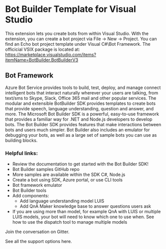 # Bot Builder Template for Visual Studio 

This extension lets you create bots from within Visual Studio. With the extension, you can create a bot project via File -> New -> Project.
You can find an Echo bot project template under Visual C#\Bot Framework.
The officicial VSIX package is located at:
https://marketplace.visualstudio.com/items?itemName=BotBuilder.BotBuilderV3

## Bot Framework

Azure Bot Service provides tools to build, test, deploy, and manage connect intelligent bots that interact naturally wherever your users are talking, from text/sms to Skype, Slack, Office 365 mail and other popular services. The modular and extensible BotBuilder SDK provides templates to create bots that provide speech, language understanding, question and answer, and more.
The Microsoft Bot Builder SDK is a powerful, easy-to-use framework that provides a familiar way for .NET and Node.js developers to develop bots. The Bot Builder SDK provides features that make interactions between bots and users much simpler. Bot Builder also includes an emulator for debugging your bots, as well as a large set of sample bots you can use as building blocks.

### Helpful links:

* Review the documentation to get started with the Bot Builder SDK!
* Bot Builder samples GitHub repo
* More samples are available within the SDK C#, Node.js
* Create a bot using SDK, Azure portal, or use CLI tools
* Bot framework emulator
* Bot Builder tools
* Add components:
  * Add language understanding model LUIS
  * Add QnA Maker knowledge base to answer questions users ask
* If you are using more than model, for example QnA with LUIS or multiple LUIS models, your bot will need to know which one to use when. See how to use the dispatch tool to manage multiple models

Join the conversation on Gitter.

See all the support options here.
